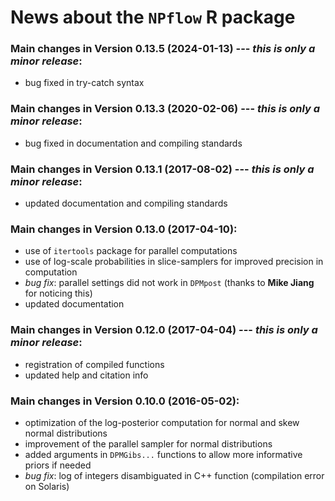 # News about the `NPflow` R package

### Main changes in Version 0.13.5 (2024-01-13) --- *this is only a minor release*:
* bug fixed in try-catch syntax

### Main changes in Version 0.13.3 (2020-02-06) --- *this is only a minor release*:
* bug fixed in documentation and compiling standards

### Main changes in Version 0.13.1 (2017-08-02) --- *this is only a minor release*:
* updated documentation and compiling standards


### Main changes in Version 0.13.0 (2017-04-10):
* use of `itertools` package for parallel computations
* use of log-scale probabilities in slice-samplers for improved precision in computation
* *bug fix*: parallel settings did not work in `DPMpost` (thanks to **Mike Jiang** for noticing this)
* updated documentation


### Main changes in Version 0.12.0 (2017-04-04) --- *this is only a minor release*:
* registration of compiled functions
* updated help and citation info


### Main changes in Version 0.10.0 (2016-05-02):
* optimization of the log-posterior computation for normal and skew normal distributions
* improvement of the parallel sampler for normal distributions
* added arguments in `DPMGibs...` functions to allow more informative priors if needed
* *bug fix*: log of integers disambiguated in C++ function (compilation error on Solaris)

